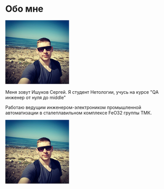 # Обо мне 

![ФОТО](/-bWnFtJ3kH8.png)

Меня зовут Ишуков Сергей. Я студент Нетологии, учусь на курсе "QA инженер от нуля до middle"

Работаю ведущим инженером-электроником промышленной автоматизации в сталеплавильном комплексе FeO32 группы ТМК.

<img src="./-bWnFtJ3kH8.png">
